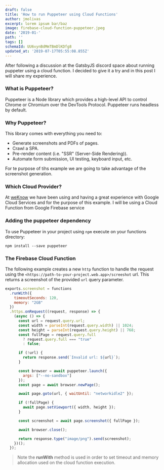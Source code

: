 ```yaml
---
draft: false
title: 'How to run Puppeteer using Cloud Functions'
author: jmolivas
excerpt: lorem ipsum bar/baz
image: firebase-cloud-function-puppeteer.jpeg
date: '2019-01-'
path: ''
tags: []
schemaId: UU6vynBdMmTBmDlKDfg8
updated_at: '2019-07-17T05:55:08.855Z'
---
```


After following a discussion at the GatsbyJS discord space about running puppeter using a cloud function. I decided to give it a try and in this post I will share my experience.

### What is Puppeteer?

Puppeteer is a Node library which provides a high-level API to control Chrome or Chromium over the DevTools Protocol. Puppeteer runs headless by default.

### Why Puppeteer?

This library comes with everything you need to:

* Generate screenshots and PDFs of pages.
* Crawl a SPA.
* Pre-render content (i.e. "SSR" (Server-Side Rendering)).
* Automate form submission, UI testing, keyboard input, etc.

For te purpose of tihs example we are going to take advantage of the screenshot generation.

### Which Cloud Provider?

At [weKnow](https://weknowinc.com/) we have been using and having a great experience with Google Cloud Services and for the purpose of this example. I will be using a Cloud Function from Google Firebase service

### Adding the puppeteer dependency

To use Puppeteer in your project using `npm` execute on your functions directory:

```
npm install --save puppeteer

```

### The Firebase Cloud Function

The following example creates a new `http` function to handle the request using the `<https://path-to-your-project.web.app>/screeshot` url. This returns a screenshot of the provided `url` query parameter.

``` javascript
exports.screenshot = functions
  .runWith({
    timeoutSeconds: 120,
    memory: "2GB"
  })
  .https.onRequest((request, response) => {
    (async () => {
      const url = request.query.url;
      const width = parseInt(request.query.width) || 1024;
      const height = parseInt(request.query.height) || 768;
      const fullPage = request.query.full
        ? request.query.full === "true"
        : false;

      if (!url) {
        return response.send(`Invalid url: ${url}`);
      }

      const browser = await puppeteer.launch({
        args: ["--no-sandbox"]
      });
      const page = await browser.newPage();

      await page.goto(url, { waitUntil: "networkidle2" });

      if (!fullPage) {
        await page.setViewport({ width, height });
      }

      const screenshot = await page.screenshot({ fullPage });

      await browser.close();

      return response.type("image/png").send(screenshot);
    })();
  });

```

> Note the **runWith** method is used in order to set timeout and memory allocation used on the cloud function execution.
